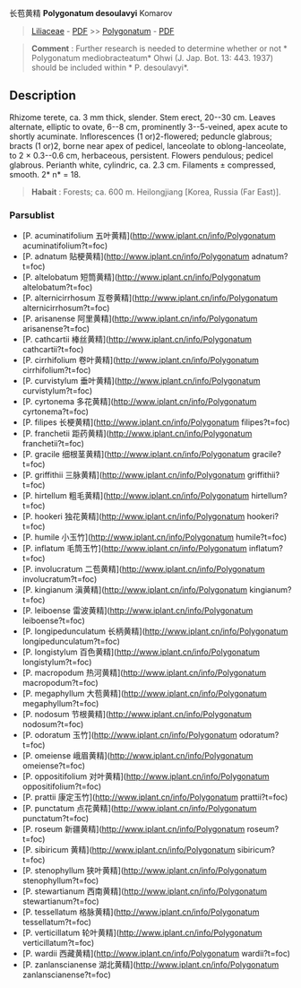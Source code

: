 长苞黄精 **Polygonatum desoulavyi** Komarov

> [Liliaceae](http://www.iplant.cn/info/Liliaceae?t=foc) - [PDF](http://www.iplant.cn/foc/pdf/Liliaceae.pdf) >> [Polygonatum](http://www.iplant.cn/info/Polygonatum?t=foc) - [PDF](http://www.iplant.cn/foc/pdf/Polygonatum.pdf)

> **Comment** : 
> Further research is needed to determine whether or not * Polygonatum mediobracteatum* Ohwi (J. Jap. Bot. 13: 443. 1937) should be included within * P. desoulavyi*.

## Description

Rhizome terete, ca. 3 mm thick, slender. Stem erect, 20--30 cm. Leaves alternate, elliptic to ovate, 6--8 cm, prominently 3--5-veined, apex acute to shortly acuminate. Inflorescences (1 or)2-flowered; peduncle glabrous; bracts (1 or)2, borne near apex of pedicel, lanceolate to oblong-lanceolate, to 2 × 0.3--0.6 cm, herbaceous, persistent. Flowers pendulous; pedicel glabrous. Perianth white, cylindric, ca. 2.3 cm. Filaments ± compressed, smooth. 2* n* = 18.


> **Habait** : 
> Forests; ca. 600 m. Heilongjiang [Korea, Russia (Far East)].


### Parsublist

* [P.  acuminatifolium  五叶黄精](http://www.iplant.cn/info/Polygonatum acuminatifolium?t=foc)
* [P.  adnatum  贴梗黄精](http://www.iplant.cn/info/Polygonatum adnatum?t=foc)
* [P.  altelobatum  短筒黄精](http://www.iplant.cn/info/Polygonatum altelobatum?t=foc)
* [P.  alternicirrhosum  互卷黄精](http://www.iplant.cn/info/Polygonatum alternicirrhosum?t=foc)
* [P.  arisanense  阿里黄精](http://www.iplant.cn/info/Polygonatum arisanense?t=foc)
* [P.  cathcartii  棒丝黄精](http://www.iplant.cn/info/Polygonatum cathcartii?t=foc)
* [P.  cirrhifolium  卷叶黄精](http://www.iplant.cn/info/Polygonatum cirrhifolium?t=foc)
* [P.  curvistylum  垂叶黄精](http://www.iplant.cn/info/Polygonatum curvistylum?t=foc)
* [P.  cyrtonema  多花黄精](http://www.iplant.cn/info/Polygonatum cyrtonema?t=foc)
* [P.  filipes  长梗黄精](http://www.iplant.cn/info/Polygonatum filipes?t=foc)
* [P.  franchetii  距药黄精](http://www.iplant.cn/info/Polygonatum franchetii?t=foc)
* [P.  gracile  细根茎黄精](http://www.iplant.cn/info/Polygonatum gracile?t=foc)
* [P.  griffithii  三脉黄精](http://www.iplant.cn/info/Polygonatum griffithii?t=foc)
* [P.  hirtellum  粗毛黄精](http://www.iplant.cn/info/Polygonatum hirtellum?t=foc)
* [P.  hookeri  独花黄精](http://www.iplant.cn/info/Polygonatum hookeri?t=foc)
* [P.  humile  小玉竹](http://www.iplant.cn/info/Polygonatum humile?t=foc)
* [P.  inflatum  毛筒玉竹](http://www.iplant.cn/info/Polygonatum inflatum?t=foc)
* [P.  involucratum  二苞黄精](http://www.iplant.cn/info/Polygonatum involucratum?t=foc)
* [P.  kingianum  滇黄精](http://www.iplant.cn/info/Polygonatum kingianum?t=foc)
* [P.  leiboense  雷波黄精](http://www.iplant.cn/info/Polygonatum leiboense?t=foc)
* [P.  longipedunculatum  长柄黄精](http://www.iplant.cn/info/Polygonatum longipedunculatum?t=foc)
* [P.  longistylum  百色黄精](http://www.iplant.cn/info/Polygonatum longistylum?t=foc)
* [P.  macropodum  热河黄精](http://www.iplant.cn/info/Polygonatum macropodum?t=foc)
* [P.  megaphyllum  大苞黄精](http://www.iplant.cn/info/Polygonatum megaphyllum?t=foc)
* [P.  nodosum  节根黄精](http://www.iplant.cn/info/Polygonatum nodosum?t=foc)
* [P.  odoratum  玉竹](http://www.iplant.cn/info/Polygonatum odoratum?t=foc)
* [P.  omeiense  峨眉黄精](http://www.iplant.cn/info/Polygonatum omeiense?t=foc)
* [P.  oppositifolium  对叶黄精](http://www.iplant.cn/info/Polygonatum oppositifolium?t=foc)
* [P.  prattii  康定玉竹](http://www.iplant.cn/info/Polygonatum prattii?t=foc)
* [P.  punctatum  点花黄精](http://www.iplant.cn/info/Polygonatum punctatum?t=foc)
* [P.  roseum  新疆黄精](http://www.iplant.cn/info/Polygonatum roseum?t=foc)
* [P.  sibiricum  黄精](http://www.iplant.cn/info/Polygonatum sibiricum?t=foc)
* [P.  stenophyllum  狭叶黄精](http://www.iplant.cn/info/Polygonatum stenophyllum?t=foc)
* [P.  stewartianum  西南黄精](http://www.iplant.cn/info/Polygonatum stewartianum?t=foc)
* [P.  tessellatum  格脉黄精](http://www.iplant.cn/info/Polygonatum tessellatum?t=foc)
* [P.  verticillatum  轮叶黄精](http://www.iplant.cn/info/Polygonatum verticillatum?t=foc)
* [P.  wardii  西藏黄精](http://www.iplant.cn/info/Polygonatum wardii?t=foc)
* [P.  zanlanscianense  湖北黄精](http://www.iplant.cn/info/Polygonatum zanlanscianense?t=foc)

